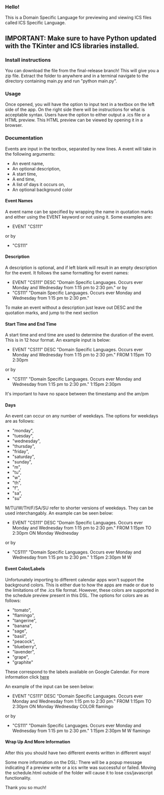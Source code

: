### **Hello!** 
This is a Domain Specific Language for previewing and viewing ICS files called ICS Specific Language.

## IMPORTANT: Make sure to have Python updated with the TKinter and ICS libraries installed. 
 
 
 ### Install instructions 
You can download the file from the final-release branch! This will give you a zip file. Extract the folder to anywhere and in a terminal navigate to the directory containing main.py and run "python main.py". 

### Usage
Once opened, you will have the option to input text in a textbox on the left side of the app. On the right side there will be instructions for what is acceptable syntax. Users have the option to either output a .ics file or a HTML preview. This HTML preview can be viewed by opening it in a browser. 

### Documentation

Events are input in the textbox, separated by new lines. A event will take in the following arguments:
- An event name, 
- An optional description,
- A start time,
- A end time,
- A list of days it occurs on,
- An optional background color

#### Event Names
A event name can be specified by wrapping the name in quotation marks and either using the EVENT keyword or not using it. Some examples are:
- EVENT "CS111"

or by 

- "CS111"

#### Description
A description is optional, and if left blank will result in an empty description for the event. It follows the same formatting for event names:
- EVENT "CS111" DESC "Domain Specific Languages. Occurs ever Monday and Wednesday from 1:15 pm to 2:30 pm."
or by 
- "CS111" "Domain Specific Languages. Occurs ever Monday and Wednesday from 1:15 pm to 2:30 pm."

To make an event without a description just leave out DESC and the quotation marks, and jump to the next section

#### Start Time and End Time 
A start time and end time are used to determine the duration of the event. This is in 12 hour format. An example input is below:
- EVENT "CS111" DESC "Domain Specific Languages. Occurs ever Monday and Wednesday from 1:15 pm to 2:30 pm." FROM 1:15pm TO 2:30pm 

or by 

- "CS111" "Domain Specific Languages. Occurs ever Monday and Wednesday from 1:15 pm to 2:30 pm." 1:15pm 2:30pm

It's important to have no space between the timestamp and the am/pm

#### Days
An event can occur on any number of weekdays. The options for weekdays are as follows:
- "monday",
- "tuesday",
- "wednesday",
- "thursday",
- "friday",
- "saturday",
- "sunday",
- "m",
- "tu",
- "w",
- "th",
- "f",
- "sa",
- "su"

M/TU/W/TH/F/SA/SU refer to shorter versions of weekdays. They can be used interchangably.
An example can be seen below: 

- EVENT "CS111" DESC "Domain Specific Languages. Occurs ever Monday and Wednesday from 1:15 pm to 2:30 pm." FROM 1:15pm TO 2:30pm ON Monday Wednesday

or by

- "CS111" "Domain Specific Languages. Occurs ever Monday and Wednesday from 1:15 pm to 2:30 pm." 1:15pm 2:30pm M W
 
#### Event Color/Labels
Unfortunately importing to different calendar apps won't support the background colors. This is either due to how the apps are made or due to the limitations of the .ics file format. However, these colors are supported in the schedule preview present in this DSL.
The options for colors are as follows: 
- "tomato", 
- "flamingo", 
- "tangerine", 
- "banana",
- "sage", 
- "basil", 
- "peacock", 
- "blueberry", 
- "lavender", 
- "grape", 
- "graphite"

These correspond to the labels available on Google Calendar. For more information click [here](https://support.google.com/calendar/answer/12377581?hl=en&co=GENIE.Platform%3DAndroid)

An example of the input can be seen below:
- EVENT "CS111" DESC "Domain Specific Languages. Occurs ever Monday and Wednesday from 1:15 pm to 2:30 pm." FROM 1:15pm TO 2:30pm ON Monday Wednesday COLOR flamingo

or by

- "CS111" "Domain Specific Languages. Occurs ever Monday and Wednesday from 1:15 pm to 2:30 pm." 1:15pm 2:30pm M W flamingo


#### Wrap Up And More Information

After this you should have two different events written in different ways!

Some more information on the DSL: There will be a popup message indicating if a preview write or a ics write was successful or failed. Moving the schedule.html outside of the folder will cause it to lose css/javascript functionality.

Thank you so much!
